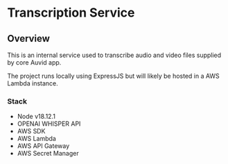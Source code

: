 # Transcription Service

## Overview

This is an internal service used to transcribe audio and video files supplied by
core Auvid app.

The project runs locally using ExpressJS but will likely be hosted in a AWS
Lambda instance.

### Stack

- Node v18.12.1
- OPENAI WHISPER API
- AWS SDK
- AWS Lambda
- AWS API Gateway
- AWS Secret Manager
